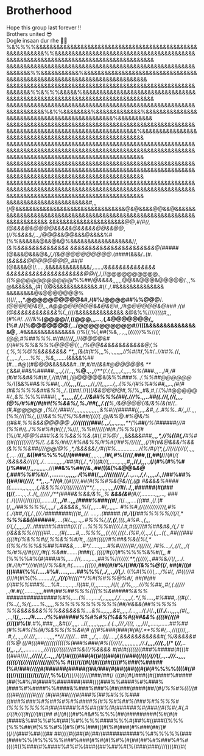 # Brotherhood
Hope this group last forever !!
<br>
Brothers united 😎
<br>
Dogle insaan dur rhe 👊🏻
<centre>
%&%%%%&&&&&&&&&&&&&&&&&&&&&&&&&&&&&&&&&&&&&&&&&&&&&&&&&&&&&&&&&&%%&&&&&&&&&&&&&&&&&&&&&&&&&&&&&&&&&&&&&&&&&&&&&&&&&&&&&&&&&&&&&&&&&&&&&&&&&&&&&&&&&&&&
&&&&&&&&&&&&&&&&&&&&&&&&&&&&&&&&&&&&&&&&&&&&&&&&&&&&&&&&&&&&&&%%&&&&&&&&&&&%&&&&&&&&&&&&&&&&&&&&&&&&&&&&&&&&&&&&&&&&&&&&&&&&&&&&&&&&&&&&&&&&&&&&&&&&&&
&&&&&&&&&&&&&&&&&&&&&&&&&&&&&&&&&&&&&&&&&&&&&&&&&&&&&&&&&&&&&&%%&%%%&&&&&%&&&&&&&&&&&&&&&&&&&&&&&&&&&&&&&&&&&&&&&&&&&&&&&&&&&&&&&&&&&&&&&&&&&&&&&&&&&&
&&&&&&&&&&&&&&&&&&&&&&&&&&&&&&&&&&&&&&&&&&&&&&&&&&&&&&&&&&&&&&&&&&%&%%&&&&&&&&%&&&&&&&&&&&&&%&&&&&&&&&&&&&&&&&&&&&&&&&&&&&&&&&&&&&&&&&&&&&&%&&&&&&&&&&
&&&&&&&&&&&&&&&&&&&&&&&&&&&&&&&&&&&&&&&&&&&&&&&&&&&&&&&&&&&&&&&&&&&&&&&&&&&&&&&&&&&&&&&&&&&&&%&&&&&&&&&&&&&&&&&&&&&&&&&&&&&&&&&&&&&&&&&&&&&&&&&&&&&&&&
&&&&&&&&&&&&&&&&&&&&&&&&&&&&&&&&&&&&&&&&&&&&&&&&&&&&&&&&&&&&&&&&&&&&&&&&&&&&&&&&&&&&&&&&&&&&&&&&&&&&&&&&&&&&&&&&&&&&&&&&&&&&&&&&&&&&&&&&&&&&&&&&&&&&&&
&&&&&&&&&&&&&&&&&&&&&&&&&&&&&&&&&&&&&&&&&&&&&&&&&&&&&&&&&&&&&&&&&&&&&&&&&&&&&&&&&&&&&&&&&&&&&&&&&&&&&&&&&&&&&&&&&&&&&&&&&&&&&&&&&&&&&&&&&&&&&&&&&&&&&&
&&&&&&&&&&&&&&&&&&&&&&&&&&&&&&&&&&&&&&&&&&&&&&&&&&&&&&&&&&&&&&&&&&&&&&&&&&&&&&&&&&&&&&&&&&&&&&&&&&&&&&&&&&&&&&&&&&&&&&&&&&&&&&&&&&&&&&&&&&&&&&&&&&&&&&
&&&&&&&&&&&&&&&&&&&&&&&&#,,*,*(/@&&&&&&&&&&&&&&&&&&&&&&&&&&&&&&&&@&@&&&&@@&&@&&&&&&&&&&&&&&&&&&&&&&&&&&&&&&&&&&&&&&&&&&&&&&&&&&&&&&&&&&&&&&&&&&&&&&&&&
&&&&&&&&&&&&&&&&&&&&&&@@,*#(#(/,(@&&&@&@@@@&&&&&@&&&&&@@&&@@*,(/*/%&&&&/,*..,/@@@&&@@&&&@&&&&%#(%%&&&&&&@&&@&@%&&&&&&&&&&&&&&&&&&//,*(&%&&&&&&&&&&&&&&
&&&&&&&&&&&&&&&&&&&&&&&@(#####*(@&&&@&&&@&,*/,/(&@@@@@@@@@@*.(####(&&&/..(#.(*&&&&&@@@@@@@@,,##(#*(@&&&&@(/.....,&&&&&&&&&&&&&/,*....../&&&&&&&&&&&&&&
&&&&&&&&&&&&&&&&&&&&&@@/(,*/,//@@@@@@@@@@,,*((%*@@@@@@@@@@@/%%##/*@&&&&,,,,,,*@@&&@@@&@@@@@/*.*,,%@&&&&&&,,(#( ((@&&&&&&&&&&&&&.#(/.,/.#&&&&&&&&&&&&&&
&&&&&&&&@&@@@@@@@%(((//,,**,,*.@@@@@@@@@@&#,/(#%/@@@@##%%@@@**/.*(@@@@@&@,,.,#@@@@@@@@&&@&@#*,,*/#@@@@@@&@### /(#(@&&&&&&&&&&&&*%(.,(((/&&&&&&&&&&&&&&
&@&%%///*/((((#*,,,(*#*%#/.*.////*&%**(@@@@//,((@@@*,,,...,*(*,*&@@@@@@@/,*,*(%#.//(%@@@@@@@/,../@@@@@@@@@@#//(((&&&&&&&&&&&&&&&@,**..#&&&&&&&&&&&&&&&
//%(/,%(,##(%&,,.,*.,,*/***/**/////*%%//***(/,*(*@@,#%##%%%.#((#(((/****/,,***//****(@@@@&#(/(##%%%&%%%@@@@(/,,,/*%@@&&&&&&&&&&&&@/,%(,*%,%%@%&&&&&&&&
**,,,(&(*#(#%*,,,%,.,,,,,*,,/***/*%#(#***/**,%#/../*/##%.((*,*(,,*,,..,/.,....*%%*.,,*%&,,*......(&&&&%##(#*....#@*((#@@@&&&&&&&#../#,*#/#/(&&#@@@@@@&
**(,*&&#,##&%#####.,,.,*/,*//,**.,,%@.,.,***/****/**(/./,*(,,,*,,/.,,,.,%%(###.,,*..,/*#,/#(#/*#*%&#&%*#(#,/*,/(#/*/#(,/@@@@@@&(&%%##*#%../.%%##@@@@@@
%/*((&&%*##&%%##(,*.,*/*/***/,,*,,//,,,.,**,//***,//(,,*,,*.../,,.(%%/(#%%#%##,,,..,(#(#(#&%%%%&##&%%,,/..*((##/.//(((/*&&@@@@#,%*/%,,#&,#,/.(%/#@@@@@
#*/.,&%.*%%%####(,,*****,*,,**,,,,(/,/,.*//&##%%%(##(./*//%.*,*,..##((.//(,(/(,,,,(@%/#%#(/#(##(%%&&%/,%./##(,,/.((**%,/*&@@@@(/&/&%(&(#/(*..(#,#@@@@@
**,**(%/*/,/###(/,,,*,,,,,*,,,,,,***,*,,*&%#(/(#####(/,,.,.&#,,(..#%%..#/*,,//.,,,(%*%//((%/,,*(///*&&%%/(%/%&##/(///(.*,@/&%@.*#%@&/%((#&#,%%&&&@@@@@
,**///((((((###(.,,**/,,,.,,.,,,**(*%#**#(***/%(######(//#(%%#/(../%%#%#(#(/,*/,%///*,,*%%#//*//(/#(#./%%%*(*/(*#(%/*/#,*/*@@%###%&%%&&%%&.*(#(/,#*%@/
,.,*&&&&&***###*,*,*,*****,****,*/*/%(*(#(**,/**#%#((#((((((//*/(/%/(..(.&%*/##/**/.*#%#&%%/#%#(/##%*/(/*(((,,****,(/(#(#&*@&&&/*%&&(&%%%&##(///@@*/@%
,*,/&&&&&/,/#((#%.............../(**%/#(/(*,**(,**//(/(/(//(/,.,,*,(,,.*,. /***//,,&((##%%%%(//(#####/***,*,,,.,,,,**/#(,#%(//(/,###,((,##(/**//(#(*/(
***/&&&&&//*((/(,.*/.. ......,,,.,/##(#((,/.,**/*((*(#//(,,*....,..,.,#**,,//,/,,,.,(/(#%(#%%#(/%###//**,,,.,,,,,,.,//(**##&%%##//&*.,##(*((&(%&@@&*&@
*(*,###%%#%#//*.,...*.....,,,,,,./*(%##(/,,*,//((((((*/*/*,*/..*,*...,/,/*.,,,,.*/.,*//##%##%((##/#(*(///, **,,*.,.*//(#**,((*#(///,##(#(%%#%&@&/((,(@
***#&&&&%####((*........,,.,,,,,,(,/&&%%*/*/(/((///(///(**/,*.,,,.,,,.,**,,/*//*#/../,,######(#(###((//***,....,.,.*/../(*,,((///*,*/**(####&%&&/&%,,%
***&&&(&#**(#//*,.......*..,,,...*, ###(..*/((///(//((/*(*//,.*......*/**/,,,*/#*..,,*,(####%###((#*/**,/(/..,,....*(((##*.,(/.(#(/,,,*/##%%%%/,,*,,,/
,*,&&&&&*,,%(*(*,,,....#/,.,,,,.*.  #%%#*,*(/(/***/////////(,#%(../*(**##,/**((,/.,(//./########(((#**,,(/. ....,..(#####.(#,/***((/***##%%%%%//(/(*,*
***%%%&&((######**,....(#/..,,, .,,.#%%%/,(******/,(/**,(((.,#%#..,*(,,,(/(,/,,,,,.,//../#####%####(//.((*  ...%%%%#((//.**/.#,*#((///*(#%##&#&*,*/(,/
#(/&&&%%//*((((##.....,(#(......#,...%%%,,,*(**/,///*,*(((/..(%#,/*/*,.*,./,(,*,**..((,,,##(((###((((#*(/%&%%#(/*,%%&%%#/#,,.(((#((((//*#%##&%&((*%(,*
((%%/%%%&%##%##&&,.....#*/......,,...#%#/**////(#/,*/((////, /#%.*..,/,,(/**(,,,/( %/#%/(/#(///,*/#((.%&#*#.......(###(*(,***.((((/#(//*(#%%%%%&%#/(,,
#(%%%%#%(#(###/#%,.....//(.....,....,##%%///*////.**,((////,.,##%&//*(/*,,..*/.*(#./(#/**///#(*#(/*/%%&#,#(........((((/*/**,##((#/#%/(/*##/(&%%@((/*,
##(#/((#(((###(%%/.....#%#.....,....##%%%/,.*/*,,.,*//*(,**/. ((%#(%/*/*/(,..,*/%#(, /*#((*(//#(*///#(#(%(%.........*//**,,/(/(**/#((((**/%#(%#%%@%#/,
##(#(##(/(##%%###%....*%#.....,..,../((##,//*,,,.....,,,*/(/( ,*(/*%***,,.,.//*/%%##,,#(,(.(*(/// ,./**#.#(*/,.......,,,,,###(##%##%%%((((%%&#####%&%%
###############%#%,....(%*....,..../*,,.,,,*,,,/,/...,,,,*/*,.*/,%*****....,***#%###*,.((#(/..  (%.*.*/,,%/(,.....*%.,,,,,%%%%%%%%%%%%(##/#&&&(##%%%%%
%%&&&&&&&%%%&&&&&&%....&%..,.*,,,.&#***,,,**.,.(***...,,..*/(.*/(/**.,(//.*/...,,***,.,*(#(,,    ,..,*/**(/*,,..../#....../%%######%%#%#%(%&&%#((##&&%
((((#(/((#(*//((#%(#**.#%,###,,.,&#(/*/*,,,,.  ..//,,,,,,***.,*,**,,*..(   *(..,*///*,*/(((,    .*,,,///,****,.....,......##%##(#%%#%(%(#/*%&%%(%%&#(#
(((#%###(###(#(#*(*/.**%%#/,..,*//((///***,,.  .#,/,,.,,,//*.*///*,,*... *...,,,,**//.*/((//... ##.,,***,*/*,,...((/*....,/,&&&&&&&&&&&#(,%/&&&&&#((%@
((/#(((##(((((((((((%(###%###(#%((///(/***,,,*,,*,,,,,,,*//*.**/,,*,,/****/*/(*.,*(/* (*//,..*(/,,.,,***/***,,,..........,,///(((//(((((/(#%&((/*%&&&&
#(#(#((((((*((###%#####(#(((#((###////**,,*//*//*/,/,..*,,,/(*/*(/#((((###(#((#(((##(#(//###((/(((*/(//*(/,.*,.*.*///..,,,,(((((/((///((((/(((/((*((%%
#(((/(/(#(/(#/((##((((#%###(%#####(%#/###/*/(((#(######(#####((##/###(#*(##((##(((#(#(#%%%%((((#(/#(((//((((((((/((/(///,%%(/*/***(((//(((///(###/##(/
(((#((#(/###((#((####%#####(##(%#%/#(####%#######(###((((###%%####%#%###%(###%#%####%%####&%###%###%(##(###(####(##/(#(***/%%#%(((/(#(((##(((((((#((((
(#(##(##((/(#(###%(##%#%%%###((###%###%#%##%#%#%####%(#%%#%##%(###%#%%%%#(%%%%%%%#(##(#####%#%##((#%(#(######%#(###((#(%#/,*#(*,#(/((#//((#((//*(#((##
#(/(#(((##%#&#%%%%(##(#########(%#(#(#(####&%##%%#%#(##(%#%%%%####%%%#(##%#((###((%%%(%%%##(#(%%%#%((#%(#%(###(((#(%#(###(#%###(##/(#((/(/(###%##(((##
##((((#((##(#((##/(###########%%#%%%%%(###(####%%(#%%%%%###%###(#%#(#(%#%(#(##(##%#%###%#%#((((#((%###(#%####%#%#%(###((##%##%#(%(###(###(///((((#((#(
  
</centre>
